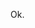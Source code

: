 Ok.

<!---
XerRagnaroek/XerRagnaroek is a ✨ special ✨ repository because its `README.md` (this file) appears on your GitHub profile.
You can click the Preview link to take a look at your changes.
--->
